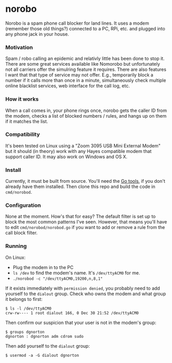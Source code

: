 # norobo
Norobo is a spam phone call blocker for land lines.  It uses a modem (remember those old things?) connected to a PC, RPi, etc. and plugged into any phone jack in your house.

### Motivation
Spam / robo calling an epidemic and relativly little has been done to stop it.  There are some great services available like Nomorobo but unfortunately not all carriers offer the simulring feature it requires.  There are also features I want that that type of service may not offer.  E.g., temporarily block a number if it calls more than once in a minute, simultaneously check multiple online blacklist services, web interface for the call log, etc.

### How it works
When a call comes in, your phone rings once, norobo gets the caller ID from the modem, checks a list of blocked numbers / rules, and hangs up on them if it matches the list.

### Compatibility
It's been tested on Linux using a "Zoom 3095 USB Mini External Modem" but it should (in theory) work with any Hayes compatible modem that support caller ID.  It may also work on Windows and OS X.

### Install
Currently, it must be built from source.  You'll need the [Go tools](https://golang.org/doc/install), if you don't already have them installed.  Then clone this repo and build the code in `cmd/norobod`.

### Configuration
None at the moment.  How's that for easy?  The default filter is set up to block the most common patterns I've seen.  However, that means you'll have to edit `cmd/norobod/norobod.go` if you want to add or remove a rule from the call block filter.

### Running
On Linux:
- Plug the modem in to the PC
- `ls /dev` to find the modem's name. It's `/dev/ttyACM0` for me.
- `./norobod -c "/dev/ttyACM0,19200,n,8,1"`

If it exists immediately with `permission denied`, you probably need to add yourself to the `dialout` group.  Check who owns the modem and what group it belongs to first:
```
$ ls -l /dev/ttyACM0
crw-rw---- 1 root dialout 166, 0 Dec 30 21:52 /dev/ttyACM0
```
Then confirm our suspicion that your user is not in the modem's group:
```
$ groups dgnorton
dgnorton : dgnorton adm cdrom sudo
```
Then add yourself to the `dialout` group:
```
$ usermod -a -G dialout dgnorton
```
